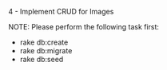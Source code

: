 4 - Implement CRUD for Images


NOTE: Please perform the following task first:
  - rake db:create
  - rake db:migrate
  - rake db:seed
